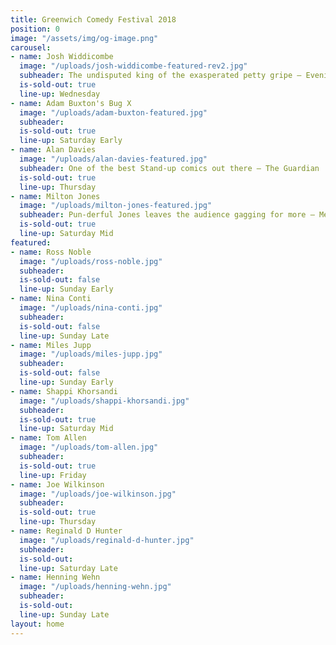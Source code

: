 ```yaml
---
title: Greenwich Comedy Festival 2018
position: 0
image: "/assets/img/og-image.png"
carousel:
- name: Josh Widdicombe
  image: "/uploads/josh-widdicombe-featured-rev2.jpg"
  subheader: The undisputed king of the exasperated petty gripe — Evening Standard
  is-sold-out: true
  line-up: Wednesday
- name: Adam Buxton's Bug X
  image: "/uploads/adam-buxton-featured.jpg"
  subheader: 
  is-sold-out: true
  line-up: Saturday Early
- name: Alan Davies
  image: "/uploads/alan-davies-featured.jpg"
  subheader: One of the best Stand-up comics out there — The Guardian
  is-sold-out: true
  line-up: Thursday
- name: Milton Jones
  image: "/uploads/milton-jones-featured.jpg"
  subheader: Pun-derful Jones leaves the audience gagging for more — Metro
  is-sold-out: true
  line-up: Saturday Mid
featured:
- name: Ross Noble
  image: "/uploads/ross-noble.jpg"
  subheader: 
  is-sold-out: false
  line-up: Sunday Early
- name: Nina Conti
  image: "/uploads/nina-conti.jpg"
  subheader: 
  is-sold-out: false
  line-up: Sunday Late
- name: Miles Jupp
  image: "/uploads/miles-jupp.jpg"
  subheader: 
  is-sold-out: false
  line-up: Sunday Early
- name: Shappi Khorsandi
  image: "/uploads/shappi-khorsandi.jpg"
  subheader: 
  is-sold-out: true
  line-up: Saturday Mid
- name: Tom Allen
  image: "/uploads/tom-allen.jpg"
  subheader: 
  is-sold-out: true
  line-up: Friday
- name: Joe Wilkinson
  image: "/uploads/joe-wilkinson.jpg"
  subheader: 
  is-sold-out: true
  line-up: Thursday
- name: Reginald D Hunter
  image: "/uploads/reginald-d-hunter.jpg"
  subheader: 
  is-sold-out: 
  line-up: Saturday Late
- name: Henning Wehn
  image: "/uploads/henning-wehn.jpg"
  subheader: 
  is-sold-out: 
  line-up: Sunday Late
layout: home
---
```


